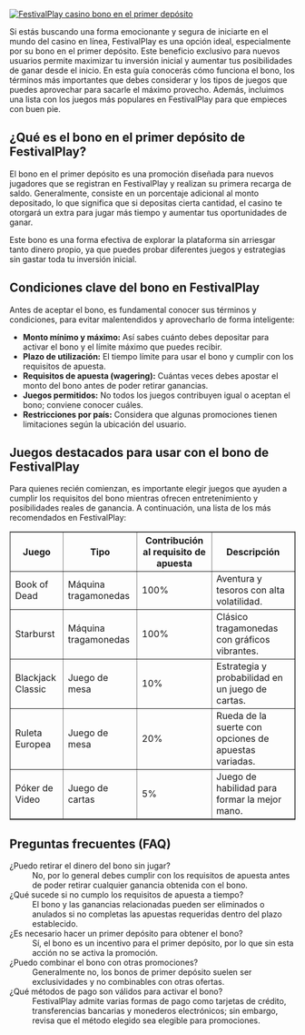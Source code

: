 [![FestivalPlay casino bono en el primer depósito](https://123-caf.pages.dev/gitsignup.png)](https://vrmoo.ru/Bt82HjjY)

<div>   <p>Si estás buscando una forma emocionante y segura de iniciarte en el mundo del casino en línea, FestivalPlay es una opción ideal, especialmente por su bono en el primer depósito. Este beneficio exclusivo para nuevos usuarios permite maximizar tu inversión inicial y aumentar tus posibilidades de ganar desde el inicio. En esta guía conocerás cómo funciona el bono, los términos más importantes que debes considerar y los tipos de juegos que puedes aprovechar para sacarle el máximo provecho. Además, incluimos una lista con los juegos más populares en FestivalPlay para que empieces con buen pie.</p>  <h2>¿Qué es el bono en el primer depósito de FestivalPlay?</h2> <p>El bono en el primer depósito es una promoción diseñada para nuevos jugadores que se registran en FestivalPlay y realizan su primera recarga de saldo. Generalmente, consiste en un porcentaje adicional al monto depositado, lo que significa que si depositas cierta cantidad, el casino te otorgará un extra para jugar más tiempo y aumentar tus oportunidades de ganar.</p> <p>Este bono es una forma efectiva de explorar la plataforma sin arriesgar tanto dinero propio, ya que puedes probar diferentes juegos y estrategias sin gastar toda tu inversión inicial.</p>  <h2>Condiciones clave del bono en FestivalPlay</h2> <p>Antes de aceptar el bono, es fundamental conocer sus términos y condiciones, para evitar malentendidos y aprovecharlo de forma inteligente:</p> <ul>   <li><strong>Monto mínimo y máximo:</strong> Así sabes cuánto debes depositar para activar el bono y el límite máximo que puedes recibir.</li>   <li><strong>Plazo de utilización:</strong> El tiempo límite para usar el bono y cumplir con los requisitos de apuesta.</li>   <li><strong>Requisitos de apuesta (wagering):</strong> Cuántas veces debes apostar el monto del bono antes de poder retirar ganancias.</li>   <li><strong>Juegos permitidos:</strong> No todos los juegos contribuyen igual o aceptan el bono; conviene conocer cuáles.</li>   <li><strong>Restricciones por país:</strong> Considera que algunas promociones tienen limitaciones según la ubicación del usuario.</li> </ul>  <h2>Juegos destacados para usar con el bono de FestivalPlay</h2> <p>Para quienes recién comienzan, es importante elegir juegos que ayuden a cumplir los requisitos del bono mientras ofrecen entretenimiento y posibilidades reales de ganancia. A continuación, una lista de los más recomendados en FestivalPlay:</p>  <table border="1" cellpadding="5" cellspacing="0">   <thead>     <tr>       <th>Juego</th>       <th>Tipo</th>       <th>Contribución al requisito de apuesta</th>       <th>Descripción</th>     </tr>   </thead>   <tbody>     <tr>       <td>Book of Dead</td>       <td>Máquina tragamonedas</td>       <td>100%</td>       <td>Aventura y tesoros con alta volatilidad.</td>     </tr>     <tr>       <td>Starburst</td>       <td>Máquina tragamonedas</td>       <td>100%</td>       <td>Clásico tragamonedas con gráficos vibrantes.</td>     </tr>     <tr>       <td>Blackjack Classic</td>       <td>Juego de mesa</td>       <td>10%</td>       <td>Estrategia y probabilidad en un juego de cartas.</td>     </tr>     <tr>       <td>Ruleta Europea</td>       <td>Juego de mesa</td>       <td>20%</td>       <td>Rueda de la suerte con opciones de apuestas variadas.</td>     </tr>     <tr>       <td>Póker de Video</td>       <td>Juego de cartas</td>       <td>5%</td>       <td>Juego de habilidad para formar la mejor mano.</td>     </tr>   </tbody> </table>  <h2>Preguntas frecuentes (FAQ)</h2> <dl>   <dt>¿Puedo retirar el dinero del bono sin jugar?</dt>   <dd>No, por lo general debes cumplir con los requisitos de apuesta antes de poder retirar cualquier ganancia obtenida con el bono.</dd>    <dt>¿Qué sucede si no cumplo los requisitos de apuesta a tiempo?</dt>   <dd>El bono y las ganancias relacionadas pueden ser eliminados o anulados si no completas las apuestas requeridas dentro del plazo establecido.</dd>    <dt>¿Es necesario hacer un primer depósito para obtener el bono?</dt>   <dd>Sí, el bono es un incentivo para el primer depósito, por lo que sin esta acción no se activa la promoción.</dd>    <dt>¿Puedo combinar el bono con otras promociones?</dt>   <dd>Generalmente no, los bonos de primer depósito suelen ser exclusividades y no combinables con otras ofertas.</dd>    <dt>¿Qué métodos de pago son válidos para activar el bono?</dt>   <dd>FestivalPlay admite varias formas de pago como tarjetas de crédito, transferencias bancarias y monederos electrónicos; sin embargo, revisa que el método elegido sea elegible para promociones.</dd> </dl> </div>